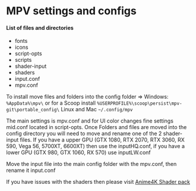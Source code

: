# MPV settings and configs 

#### List of files and directories 
- fonts
- icons
- script-opts
- scripts
- shader-input
- shaders
- input.conf
- mpv.conf

To install move files and folders into the config folder => Windows: `%AppData%\mpv\` or for a Scoop install `%USERPROFILE%\scoop\persist\mpv-git\portable_config\` Linux and Mac `~/.config/mpv`

The main settings is mpv.conf and for UI color changes fine settings mid.conf located in script-opts. Once Folders and files are moved into the config directory you will need to move and rename one of the 2 shader-input files. If you have a upper GPU (GTX 1080, RTX 2070, RTX 3060, RX 590, Vega 56, 5700XT, 6600XT) then use the inputHQ.conf, if you have a lower GPU (GTX 980, GTX 1060, RX 570) use inputLW.conf

Move the input file into the main config folder with the mpv.conf, then rename it input.conf

If you have issues with the shaders then please visit [Anime4K Shader pack](https://github.com/bloc97/Anime4K)
